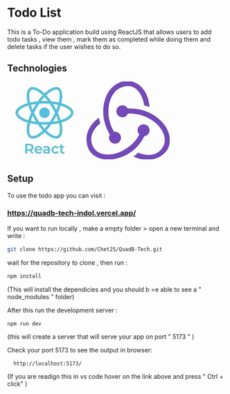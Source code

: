 # Todo List 

This is a To-Do application build using ReactJS that allows users to add todo tasks , view them , mark them as completed while doing them and delete tasks if the user wishes to do so.

## Technologies
![alt text](./public/image.png) ![alt text](./public/image-2.png)

## Setup 
To use the todo app you can visit : 

### <https://quadb-tech-indol.vercel.app/>




If you want to run locally , make a empty folder > open a new terminal and write :
 ```bash
 git clone https://github.com/Chet25/QuadB-Tech.git
```

wait for the repository to clone , then run :
 ```bash
 npm install
 ```
  (This will install the dependicies and you should b =e able to see a " node_modules " folder)

  After this run the development server :
  ```bash
  npm run dev 
  ```
  (this will create a server that will serve your app on port " 5173 " )
  
  Check your port 5173 to see the output in browser:

```
  http://localhost:5173/ 
```
 (If you are readign this in vs code hover on the link above and press " Ctrl + click" )

